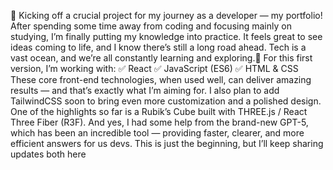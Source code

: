 🚀 Kicking off a crucial project for my journey as a developer — my portfolio!
After spending some time away from coding and focusing mainly on studying, I’m finally putting my knowledge into practice. It feels great to see ideas coming to life, and I know there’s still a long road ahead. Tech is a vast ocean, and we’re all constantly learning and exploring.🌊
For this first version, I’m working with:
 ✅ React
 ✅ JavaScript (ES6)
 ✅ HTML & CSS
These core front-end technologies, when used well, can deliver amazing results — and that’s exactly what I’m aiming for. I also plan to add TailwindCSS soon to bring even more customization and a polished design.
One of the highlights so far is a Rubik’s Cube built with THREE.js / React Three Fiber (R3F). And yes, I had some help from the brand-new GPT-5, which has been an incredible tool — providing faster, clearer, and more efficient answers for us devs.
This is just the beginning, but I’ll keep sharing updates both here